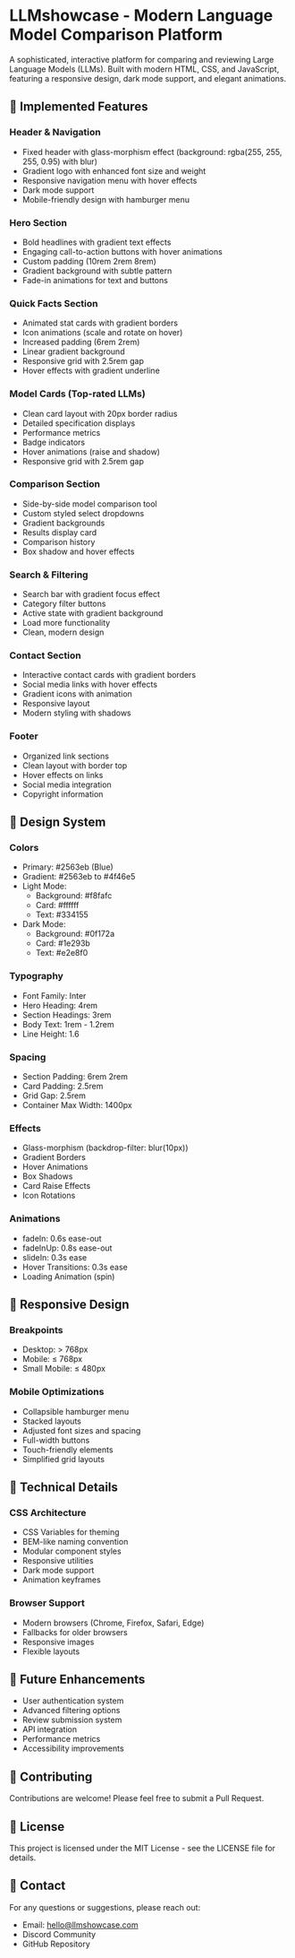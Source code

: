 # LLMshowcase - Modern Language Model Comparison Platform

A sophisticated, interactive platform for comparing and reviewing Large Language Models (LLMs). Built with modern HTML, CSS, and JavaScript, featuring a responsive design, dark mode support, and elegant animations.

## 🎨 Implemented Features

### Header & Navigation
- Fixed header with glass-morphism effect (background: rgba(255, 255, 255, 0.95) with blur)
- Gradient logo with enhanced font size and weight
- Responsive navigation menu with hover effects
- Dark mode support
- Mobile-friendly design with hamburger menu

### Hero Section
- Bold headlines with gradient text effects
- Engaging call-to-action buttons with hover animations
- Custom padding (10rem 2rem 8rem)
- Gradient background with subtle pattern
- Fade-in animations for text and buttons

### Quick Facts Section
- Animated stat cards with gradient borders
- Icon animations (scale and rotate on hover)
- Increased padding (6rem 2rem)
- Linear gradient background
- Responsive grid with 2.5rem gap
- Hover effects with gradient underline

### Model Cards (Top-rated LLMs)
- Clean card layout with 20px border radius
- Detailed specification displays
- Performance metrics
- Badge indicators
- Hover animations (raise and shadow)
- Responsive grid with 2.5rem gap

### Comparison Section
- Side-by-side model comparison tool
- Custom styled select dropdowns
- Gradient backgrounds
- Results display card
- Comparison history
- Box shadow and hover effects

### Search & Filtering
- Search bar with gradient focus effect
- Category filter buttons
- Active state with gradient background
- Load more functionality
- Clean, modern design

### Contact Section
- Interactive contact cards with gradient borders
- Social media links with hover effects
- Gradient icons with animation
- Responsive layout
- Modern styling with shadows

### Footer
- Organized link sections
- Clean layout with border top
- Hover effects on links
- Social media integration
- Copyright information

## 💅 Design System

### Colors
- Primary: #2563eb (Blue)
- Gradient: #2563eb to #4f46e5
- Light Mode:
  - Background: #f8fafc
  - Card: #ffffff
  - Text: #334155
- Dark Mode:
  - Background: #0f172a
  - Card: #1e293b
  - Text: #e2e8f0

### Typography
- Font Family: Inter
- Hero Heading: 4rem
- Section Headings: 3rem
- Body Text: 1rem - 1.2rem
- Line Height: 1.6

### Spacing
- Section Padding: 6rem 2rem
- Card Padding: 2.5rem
- Grid Gap: 2.5rem
- Container Max Width: 1400px

### Effects
- Glass-morphism (backdrop-filter: blur(10px))
- Gradient Borders
- Hover Animations
- Box Shadows
- Card Raise Effects
- Icon Rotations

### Animations
- fadeIn: 0.6s ease-out
- fadeInUp: 0.8s ease-out
- slideIn: 0.3s ease
- Hover Transitions: 0.3s ease
- Loading Animation (spin)

## 📱 Responsive Design

### Breakpoints
- Desktop: > 768px
- Mobile: ≤ 768px
- Small Mobile: ≤ 480px

### Mobile Optimizations
- Collapsible hamburger menu
- Stacked layouts
- Adjusted font sizes and spacing
- Full-width buttons
- Touch-friendly elements
- Simplified grid layouts

## 🔧 Technical Details

### CSS Architecture
- CSS Variables for theming
- BEM-like naming convention
- Modular component styles
- Responsive utilities
- Dark mode support
- Animation keyframes

### Browser Support
- Modern browsers (Chrome, Firefox, Safari, Edge)
- Fallbacks for older browsers
- Responsive images
- Flexible layouts

## 🌟 Future Enhancements
- User authentication system
- Advanced filtering options
- Review submission system
- API integration
- Performance metrics
- Accessibility improvements

## 🤝 Contributing
Contributions are welcome! Please feel free to submit a Pull Request.

## 📄 License
This project is licensed under the MIT License - see the LICENSE file for details.

## 🤝 Contact
For any questions or suggestions, please reach out:
- Email: hello@llmshowcase.com
- Discord Community
- GitHub Repository